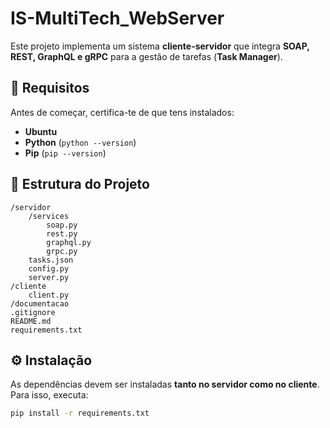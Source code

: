 # IS-MultiTech_WebServer

Este projeto implementa um sistema **cliente-servidor** que integra **SOAP, REST, GraphQL e gRPC** para a gestão de tarefas (**Task Manager**).

## 📌 Requisitos

Antes de começar, certifica-te de que tens instalados:

- **Ubuntu**
- **Python** (`python --version`)
- **Pip** (`pip --version`)

## 📂 Estrutura do Projeto

```
/servidor
    /services
        soap.py
        rest.py
        graphql.py
        grpc.py
    tasks.json
    config.py
    server.py
/cliente
    client.py
/documentacao
.gitignore
README.md
requirements.txt
```

## ⚙️ Instalação

As dependências devem ser instaladas **tanto no servidor como no cliente**. Para isso, executa:

```sh
pip install -r requirements.txt
```
